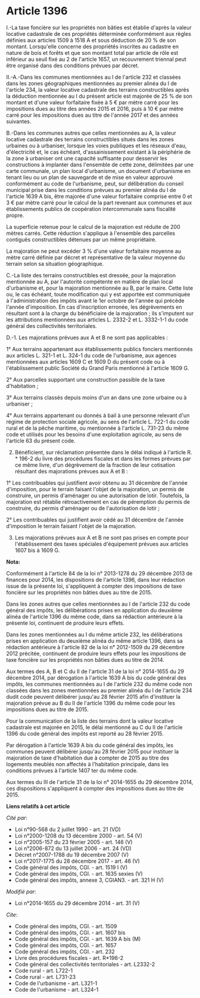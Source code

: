 # Article 1396

I.-La taxe foncière sur les propriétés non bâties est établie d'après la valeur locative cadastrale de ces propriétés
déterminée conformément aux règles définies aux articles 1509 à 1518 A et sous déduction de 20 % de son montant. Lorsqu'elle
concerne des propriétés inscrites au cadastre en nature de bois et forêts et que son montant total par article de rôle est
inférieur au seuil fixé au 2 de l'article 1657, un recouvrement triennal peut être organisé dans des conditions prévues par
décret. 

II.-A.-Dans les communes mentionnées au I de l'article 232 et classées dans les zones géographiques mentionnées au premier
alinéa du I de l'article 234, la valeur locative cadastrale des terrains constructibles après la déduction mentionnée au I du
présent article est majorée de 25 % de son montant et d'une valeur forfaitaire fixée à 5 € par mètre carré pour les
impositions dues au titre des années 2015 et 2016, puis à 10 € par mètre carré pour les impositions dues au titre de l'année
2017 et des années suivantes. 

B.-Dans les communes autres que celles mentionnées au A, la valeur locative cadastrale des terrains constructibles situés
dans les zones urbaines ou à urbaniser, lorsque les voies publiques et les réseaux d'eau, d'électricité et, le cas échéant,
d'assainissement existant à la périphérie de la zone à urbaniser ont une capacité suffisante pour desservir les constructions
à implanter dans l'ensemble de cette zone, délimitées par une carte communale, un plan local d'urbanisme, un document
d'urbanisme en tenant lieu ou un plan de sauvegarde et de mise en valeur approuvé conformément au code de l'urbanisme, peut,
sur délibération du conseil municipal prise dans les conditions prévues au premier alinéa du I de l'article 1639 A bis, être
majorée d'une valeur forfaitaire comprise entre 0 et 3 € par mètre carré pour le calcul de la part revenant aux communes et
aux établissements publics de coopération intercommunale sans fiscalité propre. 

La superficie retenue pour le calcul de la majoration est réduite de 200 mètres carrés. Cette réduction s'applique à
l'ensemble des parcelles contiguës constructibles détenues par un même propriétaire. 

La majoration ne peut excéder 3 % d'une valeur forfaitaire moyenne au mètre carré définie par décret et représentative de la
valeur moyenne du terrain selon sa situation géographique. 

C.-La liste des terrains constructibles est dressée, pour la majoration mentionnée au A, par l'autorité compétente en matière
de plan local d'urbanisme et, pour la majoration mentionnée au B, par le maire. Cette liste ou, le cas échéant, toute
modification qui y est apportée est communiquée à l'administration des impôts avant le 1er octobre de l'année qui précède
l'année d'imposition. En cas d'inscription erronée, les dégrèvements en résultant sont à la charge du bénéficiaire de la
majoration ; ils s'imputent sur les attributions mentionnées aux articles L. 2332-2 et L. 3332-1-1 du code général des
collectivités territoriales. 

D.-1. Les majorations prévues aux A et B ne sont pas applicables : 

1° Aux terrains appartenant aux établissements publics fonciers mentionnés aux articles L. 321-1 et L. 324-1 du code de
l'urbanisme, aux agences mentionnées aux articles 1609 C et 1609 D du présent code ou à l'établissement public Société du
Grand Paris mentionné à l'article 1609 G. 

2° Aux parcelles supportant une construction passible de la taxe d'habitation ; 

3° Aux terrains classés depuis moins d'un an dans une zone urbaine ou à urbaniser ; 

4° Aux terrains appartenant ou donnés à bail à une personne relevant d'un régime de protection sociale agricole, au sens de
l'article L. 722-1 du code rural et de la pêche maritime, ou mentionnée à l'article L. 731-23 du même code et utilisés pour
les besoins d'une exploitation agricole, au sens de l'article 63 du présent code. 

2. Bénéficient, sur réclamation présentée dans le délai indiqué à l'article R. * 196-2 du livre des procédures fiscales et
dans les formes prévues par ce même livre, d'un dégrèvement de la fraction de leur cotisation résultant des majorations
prévues aux A et B : 

1° Les contribuables qui justifient avoir obtenu au 31 décembre de l'année d'imposition, pour le terrain faisant l'objet de
la majoration, un permis de construire, un permis d'aménager ou une autorisation de lotir. Toutefois, la majoration est
rétablie rétroactivement en cas de péremption du permis de construire, du permis d'aménager ou de l'autorisation de lotir ; 

2° Les contribuables qui justifient avoir cédé au 31 décembre de l'année d'imposition le terrain faisant l'objet de la
majoration. 

3. Les majorations prévues aux A et B ne sont pas prises en compte pour l'établissement des taxes spéciales d'équipement
prévues aux articles 1607 bis à 1609 G.

**Nota:**

Conformément à l'article 84 de la loi n° 2013-1278 du 29 décembre 2013 de finances pour 2014, les dispositions de l'article
1396, dans leur rédaction issue de la présente loi, s'appliquent à compter des impositions de taxe foncière sur les
propriétés non bâties dues au titre de 2015. 

Dans les zones autres que celles mentionnées au I de l'article 232 du code général des impôts, les délibérations prises en
application du deuxième alinéa de l'article 1396 du même code, dans sa rédaction antérieure à la présente loi, continuent de
produire leurs effets.

Dans les zones mentionnées au I du même article 232, les délibérations prises en application du deuxième alinéa du même
article 1396, dans sa rédaction antérieure à l'article 82 de la loi n° 2012-1509 du 29 décembre 2012 précitée, continuent de
produire leurs effets pour les impositions de taxe foncière sur les propriétés non bâties dues au titre de 2014.

Aux termes des A, B et C du II de l'article 31 de la loi n° 2014-1655 du 29 décembre 2014, par dérogation à l'article 1639 A
bis du code général des impôts, les communes mentionnées au I de l'article 232 du même code non classées dans les zones
mentionnées au premier alinéa du I de l'article 234 dudit code peuvent délibérer jusqu'au 28 février 2015 afin d'instituer la
majoration prévue au B du II de l'article 1396 du même code pour les impositions dues au titre de 2015.

Pour la communication de la liste des terrains dont la valeur locative cadastrale est majorée en 2015, le délai mentionné au
C du II de l'article 1396 du code général des impôts est reporté au 28 février 2015.

Par dérogation à l'article 1639 A bis du code général des impôts, les communes peuvent délibérer jusqu'au 28 février 2015
pour instituer la majoration de taxe d'habitation due à compter de 2015 au titre des logements meublés non affectés à
l'habitation principale, dans les conditions prévues à l'article 1407 ter du même code.

Aux termes du III de l'article 31 de la loi n° 2014-1655 du 29 décembre 2014, ces dispositions s'appliquent à compter des
impositions dues au titre de 2015.

**Liens relatifs à cet article**

_Cité par_:

  - Loi n°90-568 du 2 juillet 1990 - art. 21 (VD)
  - Loi n°2000-1208 du 13 décembre 2000 - art. 54 (V)
  - Loi n°2005-157 du 23 février 2005 - art. 146 (V)
  - Loi n°2006-872 du 13 juillet 2006 - art. 24 (VD)
  - Décret n°2007-1788 du 19 décembre 2007 (V)
  - Loi n°2017-1775 du 28 décembre 2017 - art. 46 (V)
  - Code général des impôts, CGI. - art. 1519 I (V)
  - Code général des impôts, CGI. - art. 1635 sexies (V)
  - Code général des impôts, annexe 3, CGIAN3. - art. 321 H (V)

_Modifié par_:

  - Loi n°2014-1655 du 29 décembre 2014 - art. 31 (V)

_Cite_:

  - Code général des impôts, CGI. - art. 1509
  - Code général des impôts, CGI. - art. 1607 bis
  - Code général des impôts, CGI. - art. 1639 A bis (M)
  - Code général des impôts, CGI. - art. 1657
  - Code général des impôts, CGI. - art. 232
  - Livre des procédures fiscales - art. R*196-2
  - Code général des collectivités territoriales - art. L2332-2
  - Code rural - art. L722-1
  - Code rural - art. L731-23
  - Code de l'urbanisme - art. L321-1
  - Code de l'urbanisme - art. L324-1
